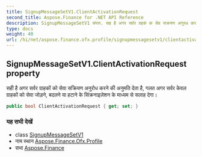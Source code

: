 ```yaml
---
title: SignupMessageSetV1.ClientActivationRequest
second_title: Aspose.Finance for .NET API Reference
description: SignupMessageSetV1 संपत्त. सह है अगर सर्वर ग्रहकं क सेव सक्रयण अनुरध करने क अनुमत देत है गलत अगर सर्वर केवल ग्रहकं क सेव जड़ने बदलने य हटने के संक्रनइज़ेशन के मध्यम से सलह देग
type: docs
weight: 40
url: /hi/net/aspose.finance.ofx.profile/signupmessagesetv1/clientactivationrequest/
---
```

## SignupMessageSetV1.ClientActivationRequest property

सही है अगर सर्वर ग्राहकों को सेवा सक्रियण अनुरोध करने की अनुमति देता है, गलत अगर सर्वर केवल ग्राहकों को सेवा जोड़ने, बदलने या हटाने के सिंक्रनाइज़ेशन के माध्यम से सलाह देगा।

```csharp
public bool ClientActivationRequest { get; set; }
```

### यह सभी देखें

* class [SignupMessageSetV1](../)
* नाम स्थान [Aspose.Finance.Ofx.Profile](../../signupmessagesetv1/)
* सभा [Aspose.Finance](../../../)


